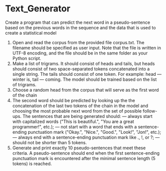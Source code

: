 # Text_Generator
Create a program that can predict the next word in a pseudo-sentence based on the previous words in the sequence and the data that is used to create a statistical model
1. Open and read the corpus from the provided file corpus.txt. The filename should be specified as user input. Note that the file is written in UTF-8 encoding, and the file should be in the same folder as your Python script.
2. Make a list of trigrams. It should consist of heads and tails, but heads should consist of two space-separated tokens concatenated into a single string. The tails should consist of one token. For example: head — winter is, tail — coming. The model should be trained based on the list of trigrams.
3. Choose a random head from the corpus that will serve as the first word of the chain
4. The second word should be predicted by looking up the the concatenation of the last two tokens of the chain in the model and choosing the most probable next word from the set of possible follow-ups.
The sentences that are being generated should:
— always start with capitalized words ("This is beautiful.", "You are a great programmer!", etc.);
— not start with a word that ends with a sentence-ending punctuation mark ("Okay.", "Nice.", "Good.", "Look!", "Jon!", etc.);
— always end with a sentence-ending punctuation mark like ., !, or ?;
— should not be shorter than 5 tokens.
5. Generate and print exactly 10 pseudo-sentences that meet these criteria. A pseudo-sentence should end when the first sentence-ending punctuation mark is encountered after the minimal sentence length (5 tokens) is reached.
